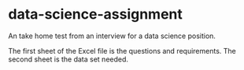 # data-science-assignment
An take home test from an interview for a data science position.

The first sheet of the Excel file is the questions and requirements.
The second sheet is the data set needed.
